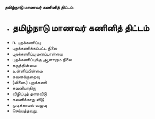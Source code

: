 **தமிழ்நாடு மாணவர் கணினித் திட்டம்**
- # தமிழ்நாடு மாணவர் கணினித் திட்டம்
- n. புறக்கணிப்பு
- புறக்கணிக்கப்பட்ட நிலை
- புறக்கணிப்பு மனப்பான்மை
- புறக்கணிப்புக்கு ஆளாகும நிலை
- கருத்தின்மை
- உன்னிப்பின்மை
- கவனக்குறைவு
- (வினை.) புறக்கணி
- கவனியாதிரு
- விழிப்புத் தளரவிடு
- கவனிக்காது விடு
- முடிக்காமல் வழுவு
- செய்யத்தவறு.

